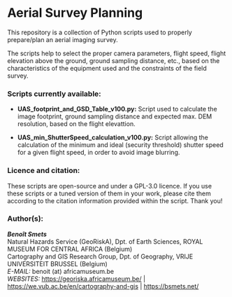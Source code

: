 # Aerial Survey Planning  

This repository is a collection of Python scripts used to properly prepare/plan an aerial imaging survey.  

The scripts help to select the proper camera parameters, flight speed, flight elevation above the ground, ground sampling distance, etc., based on the characteristics of the equipment used and the constraints of the field survey.   

### Scripts currently available:
- **UAS_footprint_and_GSD_Table_v100.py:** Script used to calculate the image footprint, ground sampling distance and expected max. DEM resolution, based on the flight elevattion.  

- **UAS_min_ShutterSpeed_calculation_v100.py:** Script allowing the calculation of the minimum and ideal (security threshold) shutter speed for a given flight speed, in order to avoid image blurring.

### Licence and citation:
These scripts are open-source and under a GPL-3.0 licence.
If you use these scripts or a tuned version of them in your work, please cite them according to the citation information provided within the script. Thank you!
  
### Author(s):  
***Benoît Smets***  
  Natural Hazards Service (GeoRiskA), Dpt. of Earth Sciences, ROYAL MUSEUM FOR CENTRAL AFRICA (Belgium)  
  Cartography and GIS Research Group, Dpt. of Geography, VRIJE UNIVERSITEIT BRUSSEL (Belgium)  
  *E-MAIL:* benoit (at) africamuseum.be  
  *WEBSITES:* https://georiska.africamuseum.be/  |  https://we.vub.ac.be/en/cartography-and-gis  |  https://bsmets.net/  
  
